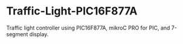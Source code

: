 # Traffic-Light-PIC16F877A
Traffic light controller using PIC16F877A, mikroC PRO for PIC, and 7-segment display.
